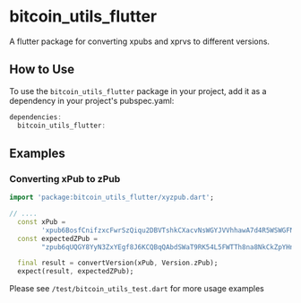 # bitcoin_utils_flutter
A flutter package for converting xpubs and xprvs to different versions.


## How to Use

To use the `bitcoin_utils_flutter` package in your project, add it as a dependency in your project's pubspec.yaml:

```dart
dependencies:
  bitcoin_utils_flutter: 
 ```
  
## Examples  
### Converting xPub to zPub

```dart
import 'package:bitcoin_utils_flutter/xyzpub.dart';

// ....
  const xPub =
        'xpub6BosfCnifzxcFwrSzQiqu2DBVTshkCXacvNsWGYJVVhhawA7d4R5WSWGFNbi8Aw6ZRc1brxMyWMzG3DSSSSoekkudhUd9yLb6qx39T9nMdj';
  const expectedZPub =
        "zpub6qUQGY8YyN3ZxYEgf8J6KCQBqQAbdSWaT9RK54L5FWTTh8na8NkCkZpYHnWt7zEwNhqd6p9Utq562cSZsqGqFE87NNsUKnyZeJ5KvbhfC8E";

  final result = convertVersion(xPub, Version.zPub);
  expect(result, expectedZPub);
```
Please see `/test/bitcoin_utils_test.dart` for more usage examples
